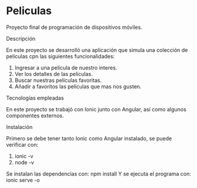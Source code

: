 # Peliculas
Proyecto final de programación de dispositivos móviles. 

Descripción 

En este proyecto se desarrolló una aplicación que simula una colección de peliculas cpn las siguientes funcionalidades: 

1. Ingresar a una película de nuestro interes. 
2. Ver los detalles de las películas. 
3. Buscar nuestras películas favoritas. 
4. Añadir a favoritos las películas que mas nos gusten. 

Tecnologías empleadas

En este proyecto se trabajó con Ionic junto con Angular, así como algunos componentes externos. 

Instalación

Primero se debe tener tanto Ionic como Angular instalado, se puede verificar con: 

1. ionic -v
2. node -v

Se instalan las dependencias con: npm install 
Y se ejecuta el programa con: ionic serve -o

